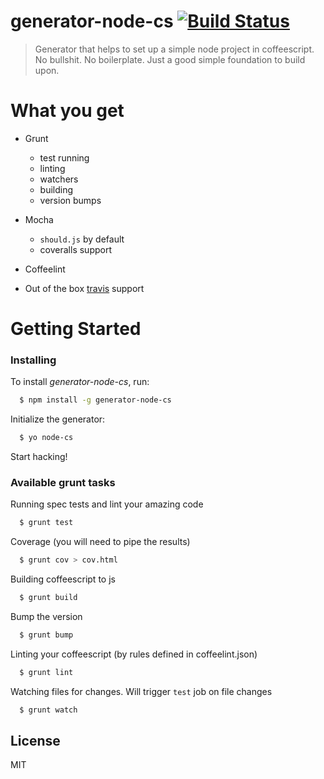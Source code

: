 # generator-node-cs [![Build Status](https://secure.travis-ci.org/kirstein/generator-node-cs.png?branch=master)](https://travis-ci.org/kirstein/generator-node-cs)

> Generator that helps to set up a simple node project in coffeescript.  
> No bullshit. No boilerplate. Just a good simple foundation to build upon.

# What you get

   * Grunt  
     * test running
     * linting
     * watchers
     * building
     * version bumps

   * Mocha
     * `should.js` by default
     * coveralls support

  * Coffeelint 
  * Out of the box [travis](https://travis-ci.org) support

# Getting Started

### Installing

To install _generator-node-cs_, run:  
```bash
  $ npm install -g generator-node-cs
```

Initialize the generator:
```bash
  $ yo node-cs
```

Start hacking!

### Available grunt tasks

Running spec tests and lint your amazing code  
```bash
  $ grunt test
```

Coverage (you will need to pipe the results)  
```bash
  $ grunt cov > cov.html
```

Building coffeescript to js  
```bash
  $ grunt build
```

Bump the version
```bash
  $ grunt bump
```

Linting your coffeescript (by rules defined in coffeelint.json)  
```bash
  $ grunt lint
```

Watching files for changes. Will trigger `test` job on file changes  
```bash
  $ grunt watch
```

## License

MIT

